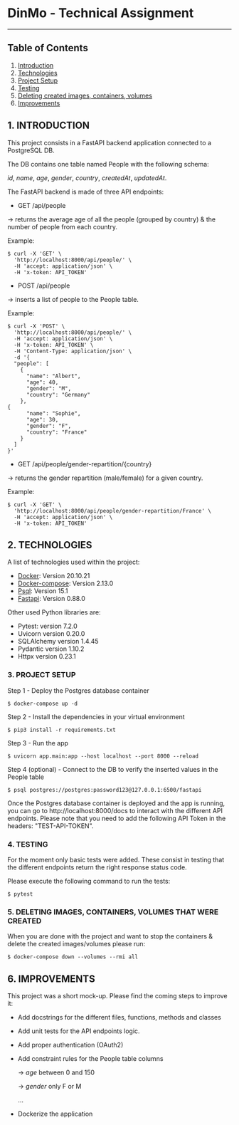 # DinMo - Technical Assignment
***

## Table of Contents
1. [Introduction](#introduction)
2. [Technologies](#technologies)
3. [Project Setup](#project-setup)
4. [Testing](#testing)
5. [Deleting created images, containers, volumes](#deleting)
6. [Improvements](#improvements)


## __1. INTRODUCTION__
<a name="introduction"></a>

This project consists in a FastAPI backend application connected to a PostgreSQL DB. 

The DB contains one table named People with the following schema: 

_id_, _name_, _age_, _gender_, _country_, _createdAt_, _updatedAt_.

The FastAPI backend is made of three API endpoints:


* GET /api/people 

-> returns the average age of all the people (grouped by country) & the number of people from each country.

Example:
```
$ curl -X 'GET' \
  'http://localhost:8000/api/people/' \
  -H 'accept: application/json' \
  -H 'x-token: API_TOKEN'
```

* POST /api/people 

-> inserts a list of people to the People table.

Example:
```
$ curl -X 'POST' \
  'http://localhost:8000/api/people/' \
  -H 'accept: application/json' \
  -H 'x-token: API_TOKEN' \
  -H 'Content-Type: application/json' \
  -d '{
  "people": [
    {
      "name": "Albert",
      "age": 40,
      "gender": "M",
      "country": "Germany"
    },
{
      "name": "Sophie",
      "age": 30,
      "gender": "F",
      "country": "France"
    }
  ]
}'
```
* GET /api/people/gender-repartition/{country} 

-> returns the gender repartition (male/female) for a given country.

Example:
```
$ curl -X 'GET' \
  'http://localhost:8000/api/people/gender-repartition/France' \
  -H 'accept: application/json' \
  -H 'x-token: API_TOKEN'
```

## __2. TECHNOLOGIES__
<a name="technologies"></a>

A list of technologies used within the project:
* [Docker](https://docs.docker.com/get-docker): Version 20.10.21
* [Docker-compose](https://docs.docker.com/compose/install): Version 2.13.0
* [Psql](https://www.postgresql.org/download/): Version 15.1
* [Fastapi](https://fastapi.tiangolo.com/): Version 0.88.0

Other used Python libraries are:
* Pytest: version 7.2.0
* Uvicorn version 0.20.0
* SQLAlchemy version 1.4.45
* Pydantic version 1.10.2
* Httpx version 0.23.1


### __3. PROJECT SETUP__
<a name="project-setup"></a>

Step 1 - Deploy the Postgres database container

```
$ docker-compose up -d
```

Step 2 - Install the dependencies in your virtual environment

```
$ pip3 install -r requirements.txt
```

Step 3 - Run the app

```
$ uvicorn app.main:app --host localhost --port 8000 --reload
```

 Step 4 (optional) - Connect to the DB to verify the inserted values in the People table

```
$ psql postgres://postgres:password123@127.0.0.1:6500/fastapi
```

Once the Postgres database container is deployed and the app is running, you can go to  http://localhost:8000/docs to interact with the different API endpoints.
Please note that you need to add the following API Token in the headers: "TEST-API-TOKEN".



### __4. TESTING__
<a name="testing"></a>
For the moment only basic tests were added. These consist in testing that the different endpoints return the right response status code.

Please execute the following command to run the tests:
```
$ pytest
```

 ### __5. DELETING IMAGES, CONTAINERS, VOLUMES THAT WERE CREATED__
 <a name="deleting"></a>

When you are done with the project and want to stop the containers & delete the created images/volumes please run:

```
$ docker-compose down --volumes --rmi all
```

## __6. IMPROVEMENTS__
<a name="improvements"></a>

This project was a short mock-up. 
Please find the coming steps to improve it:
* Add docstrings for the different files, functions, methods and classes
* Add unit tests for the API endpoints logic.
* Add proper authentication (OAuth2)
* Add constraint rules for the People table columns

    -> _age_ between 0 and 150 

    -> _gender_ only F or M
    
    ...
* Dockerize the application
